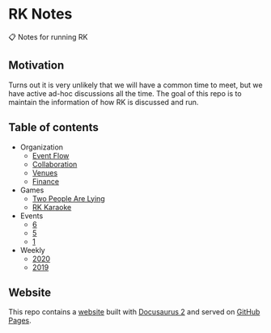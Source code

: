 # RK Notes

📋 Notes for running RK

## Motivation

Turns out it is very unlikely that we will have a common time to meet, but we have active ad-hoc discussions all the time. The goal of this repo is to maintain the information of how RK is discussed and run.

## Table of contents

- Organization
  - [Event Flow](content/organization/event-flow.md)
  - [Collaboration](content/organization/collaboration.md)
  - [Venues](content/organization/venues.md)
  - [Finance](content/organization/finance.md)
- Games
  - [Two People Are Lying](content/games/two-people-are-lying.md)
  - [RK Karaoke](content/games/rk-karaoke.md)
- Events
  - [6](content/events/6.md)
  - [5](content/events/5.md)
  - [1](content/events/1.md)
- Weekly
  - [2020](content/weekly/2020.md)
  - [2019](content/weekly/2019.md)

## Website

This repo contains a [website](https://react-knowledgeable.github.io/notes/) built with [Docusaurus 2](https://v2.docusaurus.io/) and served on [GitHub Pages](https://pages.github.com/).
